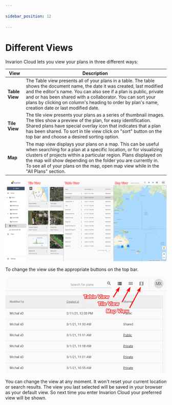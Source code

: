 ```yaml
---

sidebar_position: 12

---
```

# Different Views

Invarion Cloud lets you view your plans in three different ways:

|View|Description|
| ----------- | ----------- |
| **Table View**      | The Table view presents all of your plans in a table. The table shows the document name, the date it was created, last modified and the editor's name. You can also see if a plan is public, private and or has been shared with a collaborator. You can sort your plans by clicking on column's heading to order by plan's name, creation date or last modified date. |
| **Tile View**   | The tile view presents your plans as a series of thumbnail images. The tiles show a preview of the plan, for easy identification. Shared plans have special overlay icon that indicates that a plan has been shared. To sort in tile view click on "sort" button on the top bar and choose a desired sorting option. |
| **Map**   | The map view displays your plans on a map. This can be useful when searching for a plan at a specific location, or for visualizing clusters of projects within a particular region. Plans displayed on the map will show depending on the folder you are currently in. To see all of your plans on the map, open map view while in the "All Plans" section. |

![Different Views](./assets/Different_Views.png)

To change the view use the appropriate buttons on the top bar.

![View Toggler](./assets/Switching_The_View.png)

You can change the view at any moment. It won't reset your current location or search results. The view you last selected will be saved in your browser as your default view. So next time you enter Invarion Cloud your preferred view will be shown.

